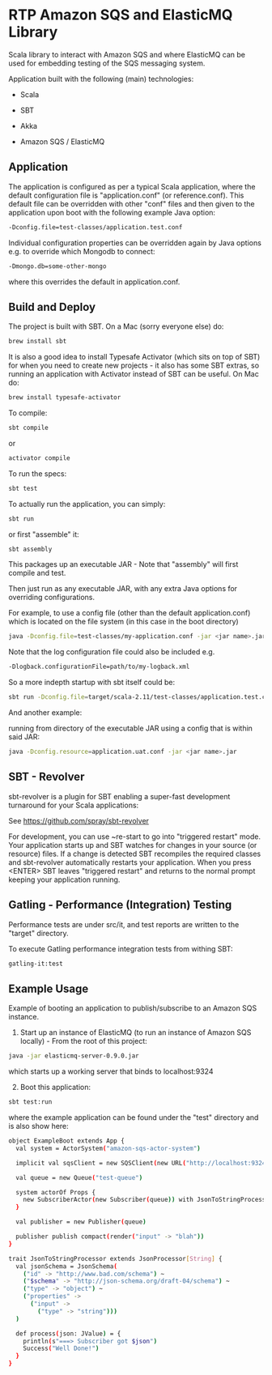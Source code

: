 RTP Amazon SQS and ElasticMQ Library
====================================
Scala library to interact with Amazon SQS and where ElasticMQ can be used for embedding testing of the SQS messaging system.

Application built with the following (main) technologies:

- Scala

- SBT

- Akka

- Amazon SQS / ElasticMQ

Application
-----------
The application is configured as per a typical Scala application, where the default configuration file is "application.conf" (or reference.conf).
This default file can be overridden with other "conf" files and then given to the application upon boot with the following example Java option:
```bash
-Dconfig.file=test-classes/application.test.conf
```

Individual configuration properties can be overridden again by Java options e.g. to override which Mongodb to connect:
```bash
-Dmongo.db=some-other-mongo
```

where this overrides the default in application.conf.

Build and Deploy
----------------
The project is built with SBT. On a Mac (sorry everyone else) do:
```bash
brew install sbt
```

It is also a good idea to install Typesafe Activator (which sits on top of SBT) for when you need to create new projects - it also has some SBT extras, so running an application with Activator instead of SBT can be useful. On Mac do:
```bash
brew install typesafe-activator
```

To compile:
```bash
sbt compile
```

or
```bash
activator compile
```

To run the specs:
```bash
sbt test
```

To actually run the application, you can simply:
```bash
sbt run
```

or first "assemble" it:
```bash
sbt assembly
```

This packages up an executable JAR - Note that "assembly" will first compile and test.

Then just run as any executable JAR, with any extra Java options for overriding configurations.

For example, to use a config file (other than the default application.conf) which is located on the file system (in this case in the boot directory)
```bash
java -Dconfig.file=test-classes/my-application.conf -jar <jar name>.jar
```

Note that the log configuration file could also be included e.g.
```bash
-Dlogback.configurationFile=path/to/my-logback.xml
```

So a more indepth startup with sbt itself could be:
```bash
sbt run -Dconfig.file=target/scala-2.11/test-classes/application.test.conf -Dlogback.configurationFile=target/scala-2.11/test-classes/logback.test.xml
```

And another example:

running from directory of the executable JAR using a config that is within said JAR:
```bash
java -Dconfig.resource=application.uat.conf -jar <jar name>.jar
```

SBT - Revolver
--------------
sbt-revolver is a plugin for SBT enabling a super-fast development turnaround for your Scala applications:

See https://github.com/spray/sbt-revolver

For development, you can use ~re-start to go into "triggered restart" mode.
Your application starts up and SBT watches for changes in your source (or resource) files.
If a change is detected SBT recompiles the required classes and sbt-revolver automatically restarts your application. 
When you press &lt;ENTER&gt; SBT leaves "triggered restart" and returns to the normal prompt keeping your application running.

Gatling - Performance (Integration) Testing
-------------------------------------------
Performance tests are under src/it, and test reports are written to the "target" directory.

To execute Gatling performance integration tests from withing SBT:
```bash
gatling-it:test
```

Example Usage
-------------
Example of booting an application to publish/subscribe to an Amazon SQS instance.

1) Start up an instance of ElasticMQ (to run an instance of Amazon SQS locally) - From the root of this project:
```bash
java -jar elasticmq-server-0.9.0.jar
```
which starts up a working server that binds to localhost:9324
   
2) Boot this application:
```bash
sbt test:run
```
   
where the example application can be found under the "test" directory and is also show here:
```bash
object ExampleBoot extends App {
  val system = ActorSystem("amazon-sqs-actor-system")

  implicit val sqsClient = new SQSClient(new URL("http://localhost:9324"), new BasicAWSCredentials("x", "x"))

  val queue = new Queue("test-queue")

  system actorOf Props {
    new SubscriberActor(new Subscriber(queue)) with JsonToStringProcessor
  }

  val publisher = new Publisher(queue)

  publisher publish compact(render("input" -> "blah"))
}

trait JsonToStringProcessor extends JsonProcessor[String] {
  val jsonSchema = JsonSchema(
    ("id" -> "http://www.bad.com/schema") ~
    ("$schema" -> "http://json-schema.org/draft-04/schema") ~
    ("type" -> "object") ~
    ("properties" ->
      ("input" ->
        ("type" -> "string")))
  )

  def process(json: JValue) = {
    println(s"===> Subscriber got $json")
    Success("Well Done!")
  }
}
```